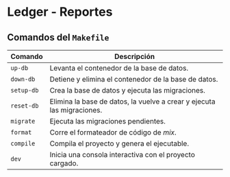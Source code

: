 # Ledger - Reportes

## Comandos del `Makefile`

| Comando       | Descripción                                                      |
|---------------|------------------------------------------------------------------|
| `up-db`    | Levanta el contenedor de la base de datos.                       |
| `down-db`     | Detiene y elimina el contenedor de la base de datos.             |
| `setup-db`    | Crea la base de datos y ejecuta las migraciones.                |
| `reset-db`    | Elimina la base de datos, la vuelve a crear y ejecuta las migraciones. |
| `migrate` | Ejecuta las migraciones pendientes.                              |
| `format`      | Corre el formateador de código de *mix*.                         |
| `compile`    | Compila el proyecto y genera el ejecutable.                      |
| `dev`         | Inicia una consola interactiva con el proyecto cargado.          |
